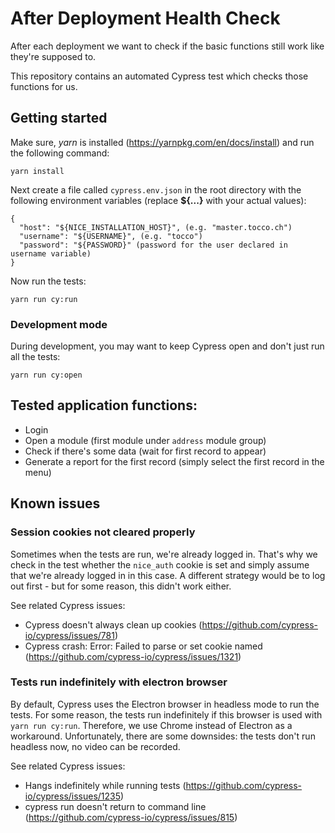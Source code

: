 # After Deployment Health Check

After each deployment we want to check if the basic functions still work like they're supposed to.

This repository contains an automated Cypress test which checks those functions for us.

## Getting started

Make sure, *yarn* is installed (https://yarnpkg.com/en/docs/install) and run the following command:

```
yarn install
```

Next create a file called `cypress.env.json` in the root directory with the following environment variables (replace
**${...}** with your actual values):

```
{
  "host": "${NICE_INSTALLATION_HOST}", (e.g. "master.tocco.ch")
  "username": "${USERNAME}", (e.g. "tocco")
  "password": "${PASSWORD}" (password for the user declared in username variable)
}
```

Now run the tests:

```
yarn run cy:run
```

### Development mode

During development, you may want to keep Cypress open and don't just run all the tests:

```
yarn run cy:open
```

## Tested application functions:
* Login
* Open a module (first module under `address` module group)
* Check if there's some data (wait for first record to appear)
* Generate a report for the first record (simply select the first record in the menu)

## Known issues

### Session cookies not cleared properly

Sometimes when the tests are run, we're already logged in. That's why we check in the test whether the `nice_auth`
cookie is set and simply assume that we're already logged in in this case. A different strategy would be to log out
first - but for some reason, this didn't work either.

See related Cypress issues:
* Cypress doesn't always clean up cookies (https://github.com/cypress-io/cypress/issues/781)
* Cypress crash: Error: Failed to parse or set cookie named (https://github.com/cypress-io/cypress/issues/1321)

### Tests run indefinitely with electron browser

By default, Cypress uses the Electron browser in headless mode to run the tests. For some reason, the tests run
indefinitely if this browser is used with `yarn run cy:run`. Therefore, we use Chrome instead of Electron as a
workaround. Unfortunately, there are some downsides: the tests don't run headless now, no video can be recorded.

See related Cypress issues:
* Hangs indefinitely while running tests (https://github.com/cypress-io/cypress/issues/1235)
* cypress run doesn't return to command line (https://github.com/cypress-io/cypress/issues/815)
